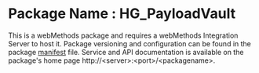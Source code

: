 # Package Name : HG_PayloadVault
This is a webMethods package and requires a webMethods Integration Server to host it. Package versioning and configuration can be found in the package [manifest](./HG_PayloadVault/manifest.v3) file. Service and API documentation is available on the package's home page http://&lt;server&gt;:&lt;port&gt;/&lt;packagename>.